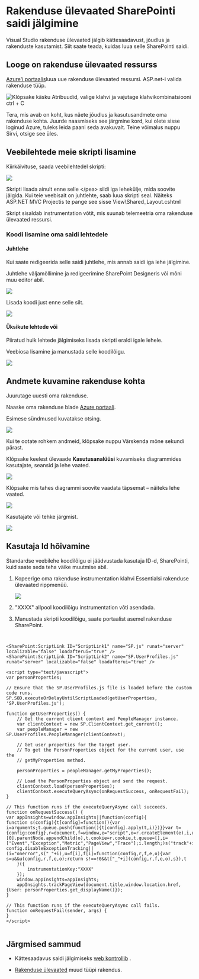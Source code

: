 <properties 
    pageTitle="Rakenduse ülevaated SharePointi saidi jälgimine" 
    description="Uus rakendus jälgimist uue instrumentation võti alustada" 
    services="application-insights" 
    documentationCenter=""
    authors="alancameronwills" 
    manager="douge"/>

<tags 
    ms.service="application-insights" 
    ms.workload="tbd" 
    ms.tgt_pltfrm="ibiza" 
    ms.devlang="na" 
    ms.topic="article" 
    ms.date="03/24/2016" 
    ms.author="awills"/>

# <a name="monitor-a-sharepoint-site-with-application-insights"></a>Rakenduse ülevaated SharePointi saidi jälgimine


Visual Studio rakenduse ülevaated jälgib kättesaadavust, jõudlus ja rakenduste kasutamist. Siit saate teada, kuidas luua selle SharePointi saidi.


## <a name="create-an-application-insights-resource"></a>Looge on rakenduse ülevaated ressurss


[Azure'i portaalis](https://portal.azure.com)luua uue rakenduse ülevaated ressursi. ASP.net-i valida rakenduse tüüp.

![Klõpsake käsku Atribuudid, valige klahvi ja vajutage klahvikombinatsiooni ctrl + C](./media/app-insights-sharepoint/01-new.png)


Tera, mis avab on koht, kus näete jõudlus ja kasutusandmete oma rakenduse kohta. Juurde naasmiseks see järgmine kord, kui olete sisse loginud Azure, tuleks leida paani seda avakuvalt. Teine võimalus nuppu Sirvi, otsige see üles.
    


## <a name="add-our-script-to-your-web-pages"></a>Veebilehtede meie skripti lisamine

Kiirkäivituse, saada veebilehtedel skripti:

![](./media/app-insights-sharepoint/02-monitor-web-page.png)

Skripti lisada ainult enne selle &lt;/pea&gt; sildi iga lehekülje, mida soovite jälgida. Kui teie veebisait on juhtlehte, saab luua skripti seal. Näiteks ASP.NET MVC Projectis te pange see sisse View\Shared\_Layout.cshtml

Skript sisaldab instrumentation võtit, mis suunab telemeetria oma rakenduse ülevaated ressursi.

### <a name="add-the-code-to-your-site-pages"></a>Koodi lisamine oma saidi lehtedele

#### <a name="on-the-master-page"></a>Juhtlehe

Kui saate redigeerida selle saidi juhtlehe, mis annab saidi iga lehe jälgimine.

Juhtlehe väljamöllimine ja redigeerimine SharePoint Designeris või mõni muu editor abil.

![](./media/app-insights-sharepoint/03-master.png)


Lisada koodi just enne selle </head> silt. 


![](./media/app-insights-sharepoint/04-code.png)

#### <a name="or-on-individual-pages"></a>Üksikute lehtede või

Piiratud hulk lehtede jälgimiseks lisada skripti eraldi igale lehele. 

Veebiosa lisamine ja manustada selle koodilõigu.


![](./media/app-insights-sharepoint/05-page.png)


## <a name="view-data-about-your-app"></a>Andmete kuvamine rakenduse kohta

Juurutage uuesti oma rakenduse.

Naaske oma rakenduse blade [Azure portaali](https://portal.azure.com).

Esimese sündmused kuvatakse otsing. 

![](./media/app-insights-sharepoint/09-search.png)

Kui te ootate rohkem andmeid, klõpsake nuppu Värskenda mõne sekundi pärast.

Klõpsake keelest ülevaade **Kasutusanalüüsi** kuvamiseks diagrammides kasutajate, seansid ja lehe vaated.

![](./media/app-insights-sharepoint/06-usage.png)

Klõpsake mis tahes diagrammi soovite vaadata täpsemat – näiteks lehe vaated.

![](./media/app-insights-sharepoint/07-pages.png)

Kasutajate või tehke järgmist.


![](./media/app-insights-sharepoint/08-users.png)


## <a name="capturing-user-id"></a>Kasutaja Id hõivamine


Standardse veebilehe koodilõigu ei jäädvustada kasutaja ID-d, SharePointi, kuid saate seda teha väike muutmise abil.


1. Kopeerige oma rakenduse instrumentation klahvi Essentialsi rakenduse ülevaated rippmenüü. 


    ![](./media/app-insights-sharepoint/02-props.png)

2. "XXXX" allpool koodilõigu instrumentation võti asendada. 
3. Manustada skripti koodilõigu, saate portaalist asemel rakenduse SharePoint.



```


<SharePoint:ScriptLink ID="ScriptLink1" name="SP.js" runat="server" localizable="false" loadafterui="true" /> 
<SharePoint:ScriptLink ID="ScriptLink2" name="SP.UserProfiles.js" runat="server" localizable="false" loadafterui="true" /> 
  
<script type="text/javascript"> 
var personProperties; 
  
// Ensure that the SP.UserProfiles.js file is loaded before the custom code runs. 
SP.SOD.executeOrDelayUntilScriptLoaded(getUserProperties, 'SP.UserProfiles.js'); 
  
function getUserProperties() { 
    // Get the current client context and PeopleManager instance. 
    var clientContext = new SP.ClientContext.get_current(); 
    var peopleManager = new SP.UserProfiles.PeopleManager(clientContext); 
     
    // Get user properties for the target user. 
    // To get the PersonProperties object for the current user, use the 
    // getMyProperties method. 
    
    personProperties = peopleManager.getMyProperties(); 
  
    // Load the PersonProperties object and send the request. 
    clientContext.load(personProperties); 
    clientContext.executeQueryAsync(onRequestSuccess, onRequestFail); 
} 
     
// This function runs if the executeQueryAsync call succeeds. 
function onRequestSuccess() { 
var appInsights=window.appInsights||function(config){
function s(config){t[config]=function(){var i=arguments;t.queue.push(function(){t[config].apply(t,i)})}}var t={config:config},r=document,f=window,e="script",o=r.createElement(e),i,u;for(o.src=config.url||"//az416426.vo.msecnd.net/scripts/a/ai.0.js",r.getElementsByTagName(e)[0].parentNode.appendChild(o),t.cookie=r.cookie,t.queue=[],i=["Event","Exception","Metric","PageView","Trace"];i.length;)s("track"+i.pop());return config.disableExceptionTracking||(i="onerror",s("_"+i),u=f[i],f[i]=function(config,r,f,e,o){var s=u&&u(config,r,f,e,o);return s!==!0&&t["_"+i](config,r,f,e,o),s}),t
    }({
        instrumentationKey:"XXXX"
    });
    window.appInsights=appInsights;
    appInsights.trackPageView(document.title,window.location.href, {User: personProperties.get_displayName()});
} 
  
// This function runs if the executeQueryAsync call fails. 
function onRequestFail(sender, args) { 
} 
</script> 


```



## <a name="next-steps"></a>Järgmised sammud

* Kättesaadavus saidi jälgimiseks [web kontrollib](app-insights-monitor-web-app-availability.md) .

* [Rakenduse ülevaated](app-insights-overview.md) muud tüüpi rakendus.



<!--Link references-->


 